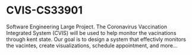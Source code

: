 # CVIS-CS33901
 Software Engineering Large Project. The Coronavirus Vaccination Integrated System (CVIS) will be used to help monitor the vacinations through kent state. Our goal is to design a system that effectivly monitors the vacintes, create visualizations, schedule appointment, and more...
